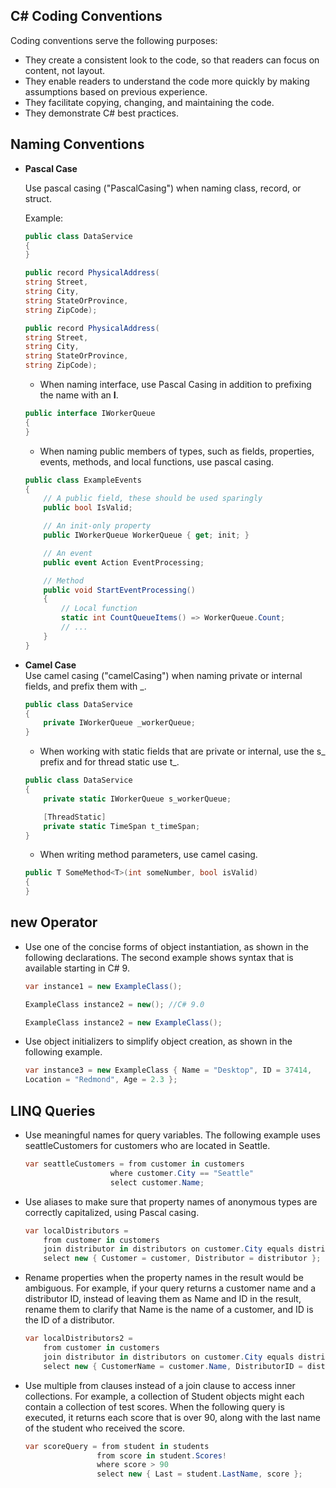 ## C# Coding Conventions

Coding conventions serve the following purposes:

- They create a consistent look to the code, so that readers can focus on content, not layout.
- They enable readers to understand the code more quickly by making assumptions based on previous experience.
- They facilitate copying, changing, and maintaining the code.
- They demonstrate C# best practices.


## Naming Conventions
- **Pascal Case**

    Use pascal casing ("PascalCasing") when naming class, record, or struct.

    Example:

    ```csharp
    public class DataService
    {
    }

    public record PhysicalAddress(
    string Street,
    string City,
    string StateOrProvince,
    string ZipCode);

    public record PhysicalAddress(
    string Street,
    string City,
    string StateOrProvince,
    string ZipCode);
    ```

    - When naming interface, use Pascal Casing in addition to prefixing the name with an **I**.

    ```csharp
    public interface IWorkerQueue
    {
    }
    ```
    - When naming public members of types, such as fields, properties, events, methods, and local functions, use pascal casing.
    ```csharp
    public class ExampleEvents
    {
        // A public field, these should be used sparingly
        public bool IsValid;

        // An init-only property
        public IWorkerQueue WorkerQueue { get; init; }

        // An event
        public event Action EventProcessing;

        // Method
        public void StartEventProcessing()
        {
            // Local function
            static int CountQueueItems() => WorkerQueue.Count;
            // ...
        }
    }
    ```
- **Camel Case**    
    Use camel casing ("camelCasing") when naming private or internal fields, and prefix them with _.

    ```csharp
    public class DataService
    {
        private IWorkerQueue _workerQueue;
    }
    ```
    - When working with static fields that are private or internal, use the s_ prefix and for thread static use t_.

    ```csharp
    public class DataService
    {
        private static IWorkerQueue s_workerQueue;

        [ThreadStatic]
        private static TimeSpan t_timeSpan;
    }
    ```
    - When writing method parameters, use camel casing.
    ```csharp
    public T SomeMethod<T>(int someNumber, bool isValid)
    {
    }
    ```
## new Operator

- Use one of the concise forms of object instantiation, as shown in the following declarations. The second example shows syntax that is available starting in C# 9.

    ```csharp
    var instance1 = new ExampleClass(); 

    ExampleClass instance2 = new(); //C# 9.0

    ExampleClass instance2 = new ExampleClass();
    ```

- Use object initializers to simplify object creation, as shown in the following example.

    ```csharp
    var instance3 = new ExampleClass { Name = "Desktop", ID = 37414,
    Location = "Redmond", Age = 2.3 };
    ```

## LINQ Queries

- Use meaningful names for query variables. The following example uses seattleCustomers for customers who are located in Seattle.

    ```csharp
    var seattleCustomers = from customer in customers
                       where customer.City == "Seattle"
                       select customer.Name;
    ```
- Use aliases to make sure that property names of anonymous types are correctly capitalized, using Pascal casing. 

    ```csharp
    var localDistributors =
        from customer in customers
        join distributor in distributors on customer.City equals distributor.City
        select new { Customer = customer, Distributor = distributor };
    ```
- Rename properties when the property names in the result would be ambiguous. For example, if your query returns a customer name and a distributor ID, instead of leaving them as Name and ID in the result, rename them to clarify that Name is the name of a customer, and ID is the ID of a distributor.   
    ```csharp
    var localDistributors2 =
        from customer in customers
        join distributor in distributors on customer.City equals distributor.City
        select new { CustomerName = customer.Name, DistributorID = distributor.ID };
    ```
- Use multiple from clauses instead of a join clause to access inner collections. For example, a collection of Student objects might each contain a collection of test scores. When the following query is executed, it returns each score that is over 90, along with the last name of the student who received the score.
    ```csharp
    var scoreQuery = from student in students
                    from score in student.Scores!
                    where score > 90
                    select new { Last = student.LastName, score };    
    ```